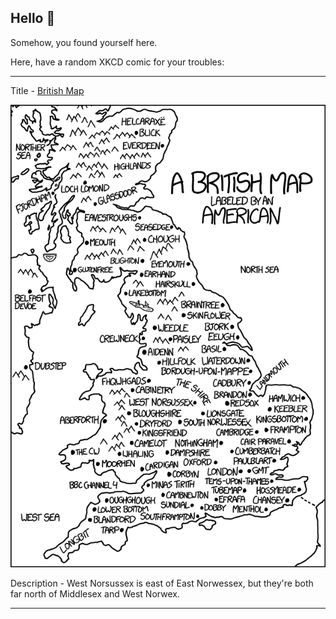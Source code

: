 ## Hello 👀

Somehow, you found yourself here.

Here, have a random XKCD comic for your troubles:

-----------------------------------

Title - [British Map](https://xkcd.com/1759)

![British Map](./random_comic.png)

Description - West Norsussex is east of East Norwessex, but they're both far north of Middlesex and West Norwex.

-----------------------------------